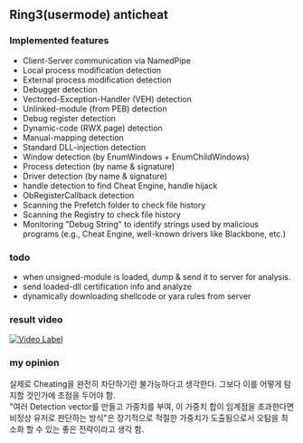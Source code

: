## Ring3(usermode) anticheat 

### Implemented features
- Client-Server communication via NamedPipe 
- Local process modification detection
- External process modification detection
- Debugger detection
- Vectored-Exception-Handler (VEH) detection
- Unlinked-module (from PEB) detection
- Debug register detection
- Dynamic-code (RWX page) detection
- Manual-mapping detection
- Standard DLL-injection detection
- Window detection (by EnumWindows + EnumChildWindows)
- Process detection (by name & signature)
- Driver detection (by name & signature)
- handle detection to find Cheat Engine, handle hijack
- ObRegisterCallback detection
- Scanning the Prefetch folder to check file history
- Scanning the Registry to check file history
- Monitoring "Debug String" to identify strings used by malicious programs (e.g., Cheat Engine, well-known drivers like Blackbone, etc.)

### todo 
- when unsigned-module is loaded, dump & send it to server for analysis. 
- send loaded-dll certification info and analyze
- dynamically downloading shellcode or yara rules from server

### result video 
[![Video Label](http://img.youtube.com/vi/71WO0KogFrY/0.jpg)](https://youtu.be/71WO0KogFrY)

### my opinion
실제로 Cheating을 완전히 차단하기란 불가능하다고 생각한다. 그보다 이를 어떻게 탐지할 것인가에 초점을 두어야 함.   
"여러 Detection vector를 만들고 가중치를 부여, 이 가중치 합이 임계점을 초과한다면 비정상 유저로 판단하는 방식"은 장기적으로 적절한 가중치가 도출됨으로서 오탐을 최소화 할 수 있는 좋은 전략이라고 생각 함. 

